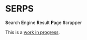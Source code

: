 SERPS
=====

**S**earch **E**ngine **R**esult **P**age **S**crapper


This is a [work in progress](STATUS.md).


